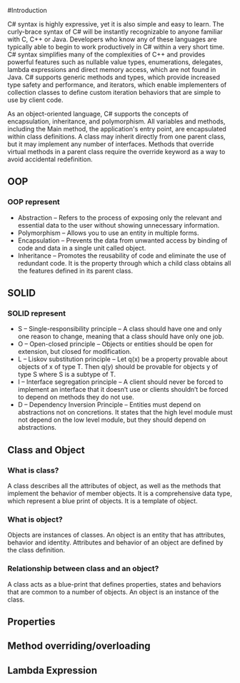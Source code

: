 #Introduction

C# syntax is highly expressive, yet it is also simple and easy to learn. The curly-brace syntax of C# will be instantly recognizable to anyone familiar with C, C++ or Java.
Developers who know any of these languages are typically able to begin to work productively in C# within a very short time. 
C# syntax simplifies many of the complexities of C++ and provides powerful features such as nullable value types, enumerations, delegates, 
lambda expressions and direct memory access, which are not found in Java. C# supports generic methods and types, which provide increased type safety and performance,
and iterators, which enable implementers of collection classes to define custom iteration behaviors that are simple to use by client code. 

As an object-oriented language, C# supports the concepts of encapsulation, inheritance, and polymorphism. All variables and methods, including the Main method, 
the application's entry point, are encapsulated within class definitions. A class may inherit directly from one parent class, but it may implement any number of interfaces. 
Methods that override virtual methods in a parent class require the override keyword as a way to avoid accidental redefinition. 

## OOP

### OOP represent

*   Abstraction – Refers to the process of exposing only the relevant and essential data to the user without showing unnecessary information.
*   Polymorphism – Allows you to use an entity in multiple forms.
*   Encapsulation – Prevents the data from unwanted access by binding of code and data in a single unit called object.
*   Inheritance – Promotes the reusability of code and eliminate the use of redundant code. 
    It is the property through which a child class obtains all the features defined in its parent class. 

## SOLID

### SOLID represent

*   S – Single-responsibility principle – A class should have one and only one reason to change, meaning that a class should have only one job.
*   O – Open-closed principle – Objects or entities should be open for extension, but closed for modification.
*   L – Liskov substitution principle – Let q(x) be a property provable about objects of x of type T. 
    Then q(y) should be provable for objects y of type S where S is a subtype of T.
*   I – Interface segregation principle – A client should never be forced to implement an interface that it doesn’t use 
    or clients shouldn’t be forced to depend on methods they do not use.
*   D – Dependency Inversion Principle – Entities must depend on abstractions not on concretions. 
    It states that the high level module must not depend on the low level module, but they should depend on abstractions.

## Class and Object

### What is class?

A class describes all the attributes of object, as well as the methods that implement the behavior of member objects. 
It is a comprehensive data type, which represent a blue print of objects. It is a template of object. 

### What is object?

Objects are instances of classes. An object is an entity that has attributes, behavior and identity. 
Attributes and behavior of an object are defined by the class definition. 

### Relationship between class and an object?

A class acts as a blue-print that defines properties, states and behaviors that are common to a number of objects.
An object is an instance of the class.


## Properties

## Method overriding/overloading

## Lambda Expression